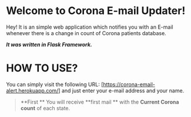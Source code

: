 # Welcome to Corona E-mail Updater!

Hey! It is an simple web application which notifies you with an E-mail whenever there is a change in count of Corona patients database.

***It was written in Flask Framework.*** 

# HOW TO USE?

You can simply visit the following URL: [https://corona-email-alert.herokuapp.com/] and just enter your e-mail address and your name.

> **First ** You will receive  **first mail ** with the  **Current Corona count** of each state. 


